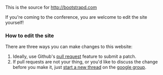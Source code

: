 This is the source for http://bootstrapd.com

If you're coming to the conference, you are welcome to edit the site yourself!

### How to edit the site

There are three ways you can make changes to this website:

1. Ideally, use Github's [pull request](http://help.github.com/send-pull-requests/) feature to submit a patch.
2. If pull requests are not your thing, or you'd like to discuss the change before you make it, just [start a new thread](https://groups.google.com/forum/?fromgroups#!newtopic/bootstrapd) on the [google group](https://groups.google.com/forum/?fromgroups#!forum/bootstrapd).


